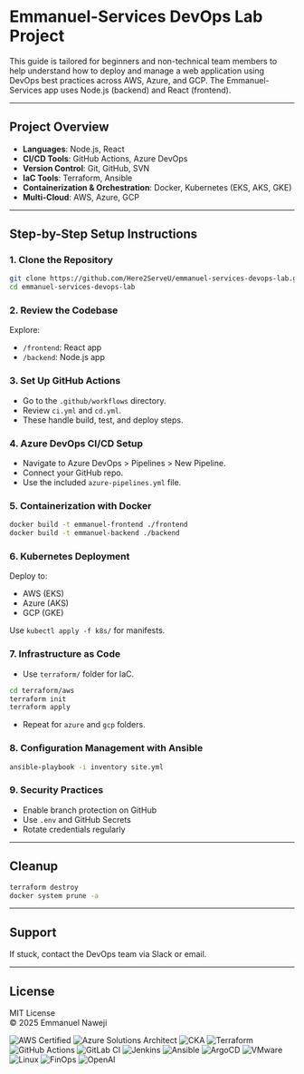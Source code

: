 # Emmanuel-Services DevOps Lab Project

This guide is tailored for beginners and non-technical team members to help understand how to deploy and manage a web application using DevOps best practices across AWS, Azure, and GCP. The Emmanuel-Services app uses Node.js (backend) and React (frontend).

---

## Project Overview

- **Languages**: Node.js, React
- **CI/CD Tools**: GitHub Actions, Azure DevOps
- **Version Control**: Git, GitHub, SVN
- **IaC Tools**: Terraform, Ansible
- **Containerization & Orchestration**: Docker, Kubernetes (EKS, AKS, GKE)
- **Multi-Cloud**: AWS, Azure, GCP

---

## Step-by-Step Setup Instructions

### 1. Clone the Repository
```bash
git clone https://github.com/Here2ServeU/emmanuel-services-devops-lab.git
cd emmanuel-services-devops-lab
```

### 2. Review the Codebase
Explore:
- `/frontend`: React app
- `/backend`: Node.js app

### 3. Set Up GitHub Actions
- Go to the `.github/workflows` directory.
- Review `ci.yml` and `cd.yml`.
- These handle build, test, and deploy steps.

### 4. Azure DevOps CI/CD Setup
- Navigate to Azure DevOps > Pipelines > New Pipeline.
- Connect your GitHub repo.
- Use the included `azure-pipelines.yml` file.

### 5. Containerization with Docker
```bash
docker build -t emmanuel-frontend ./frontend
docker build -t emmanuel-backend ./backend
```

### 6. Kubernetes Deployment
Deploy to:
- AWS (EKS)
- Azure (AKS)
- GCP (GKE)

Use `kubectl apply -f k8s/` for manifests.

### 7. Infrastructure as Code
- Use `terraform/` folder for IaC.
```bash
cd terraform/aws
terraform init
terraform apply
```

- Repeat for `azure` and `gcp` folders.

### 8. Configuration Management with Ansible
```bash
ansible-playbook -i inventory site.yml
```

### 9. Security Practices
- Enable branch protection on GitHub
- Use `.env` and GitHub Secrets
- Rotate credentials regularly

---

## Cleanup
```bash
terraform destroy
docker system prune -a
```

---

## Support
If stuck, contact the DevOps team via Slack or email.


---

## License

MIT License  
© 2025 Emmanuel Naweji

![AWS Certified](https://img.shields.io/badge/AWS-Certified-blue?logo=amazonaws)
![Azure Solutions Architect](https://img.shields.io/badge/Azure-Solutions%20Architect-0078D4?logo=microsoftazure)
![CKA](https://img.shields.io/badge/Kubernetes-CKA-blue?logo=kubernetes)
![Terraform](https://img.shields.io/badge/IaC-Terraform-623CE4?logo=terraform)
![GitHub Actions](https://img.shields.io/badge/CI/CD-GitHub%20Actions-blue?logo=githubactions)
![GitLab CI](https://img.shields.io/badge/CI/CD-GitLab%20CI-FC6D26?logo=gitlab)
![Jenkins](https://img.shields.io/badge/CI/CD-Jenkins-D24939?logo=jenkins)
![Ansible](https://img.shields.io/badge/Automation-Ansible-red?logo=ansible)
![ArgoCD](https://img.shields.io/badge/GitOps-ArgoCD-orange?logo=argo)
![VMware](https://img.shields.io/badge/Virtualization-VMware-607078?logo=vmware)
![Linux](https://img.shields.io/badge/OS-Linux-black?logo=linux)
![FinOps](https://img.shields.io/badge/FinOps-Cost%20Optimization-green?logo=money)
![OpenAI](https://img.shields.io/badge/AI-OpenAI-ff9900?logo=openai)
